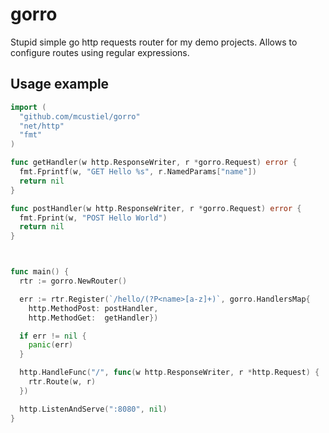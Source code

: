 # gorro
Stupid simple go http requests router for my demo projects. Allows to configure routes using regular expressions.

## Usage example

```go
import (
  "github.com/mcustiel/gorro"
  "net/http"
  "fmt"
)

func getHandler(w http.ResponseWriter, r *gorro.Request) error {
  fmt.Fprintf(w, "GET Hello %s", r.NamedParams["name"])
  return nil
}

func postHandler(w http.ResponseWriter, r *gorro.Request) error {
  fmt.Fprint(w, "POST Hello World")
  return nil
}



func main() {
  rtr := gorro.NewRouter()

  err := rtr.Register(`/hello/(?P<name>[a-z]+)`, gorro.HandlersMap{
    http.MethodPost: postHandler,
    http.MethodGet:  getHandler})

  if err != nil {
    panic(err)
  }

  http.HandleFunc("/", func(w http.ResponseWriter, r *http.Request) {
    rtr.Route(w, r)
  })

  http.ListenAndServe(":8080", nil)
}
```

